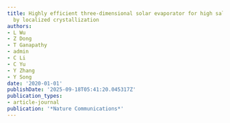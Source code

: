 ```yaml
---
title: Highly efficient three-dimensional solar evaporator for high salinity desalination
  by localized crystallization
authors:
- L Wu
- Z Dong
- T Ganapathy
- admin
- C Li
- C Yu
- Y Zhang
- Y Song
date: '2020-01-01'
publishDate: '2025-09-18T05:41:20.045317Z'
publication_types:
- article-journal
publication: '*Nature Communications*'
---
```

